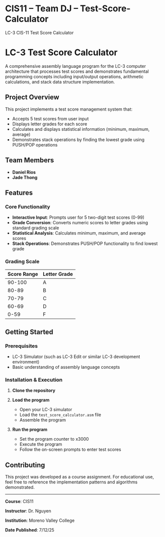 # CIS11 – Team DJ – Test-Score-Calculator
LC-3 CIS-11 Test Score Calculator
# LC-3 Test Score Calculator

A comprehensive assembly language program for the LC-3 computer architecture that processes test scores and demonstrates fundamental programming concepts including input/output operations, arithmetic calculations, and stack data structure implementation.

## Project Overview

This project implements a test score management system that:
- Accepts 5 test scores from user input
- Displays letter grades for each score
- Calculates and displays statistical information (minimum, maximum, average)
- Demonstrates stack operations by finding the lowest grade using PUSH/POP operations

## Team Members

- **Daniel Rios**
- **Jade Thong**

## Features

### Core Functionality
- **Interactive Input**: Prompts user for 5 two-digit test scores (0-99)
- **Grade Conversion**: Converts numeric scores to letter grades using standard grading scale
- **Statistical Analysis**: Calculates minimum, maximum, and average scores
- **Stack Operations**: Demonstrates PUSH/POP functionality to find lowest grade

### Grading Scale
| Score Range | Letter Grade |
|-------------|--------------|
| 90-100      | A            |
| 80-89       | B            |
| 70-79       | C            |
| 60-69       | D            |
| 0-59        | F            |


## Getting Started

### Prerequisites
- LC-3 Simulator (such as LC-3 Edit or similar LC-3 development environment)
- Basic understanding of assembly language concepts

### Installation & Execution

1. **Clone the repository**

2. **Load the program**
   - Open your LC-3 simulator
   - Load the `test_score_calculator.asm` file
   - Assemble the program

3. **Run the program**
   - Set the program counter to x3000
   - Execute the program
   - Follow the on-screen prompts to enter test scores

## Contributing

This project was developed as a course assignment. For educational use, feel free to reference the implementation patterns and algorithms demonstrated.

---

**Course**: CIS11  

**Instructor**: Dr. Nguyen

**Institution**: Moreno Valley College

**Date Published**: 7/12/25
